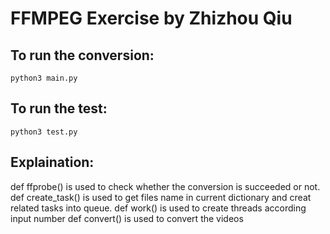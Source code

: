 # FFMPEG Exercise by Zhizhou Qiu    

## To run the conversion:
```
python3 main.py
```
## To run the test:
```
python3 test.py
```
## Explaination:    
def ffprobe() is used to check whether the conversion is succeeded or not.    
def create_task() is used to get files name in current dictionary and creat related tasks into queue.
def work() is used to create threads according input number
def convert() is used to convert the videos

## 

